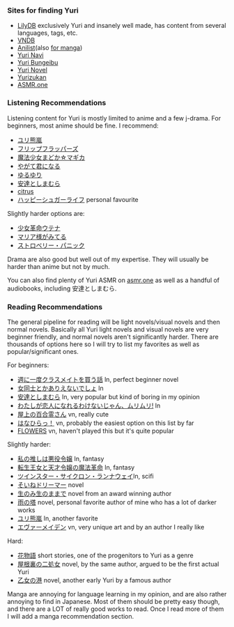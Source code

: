 ### Sites for finding Yuri

- [LilyDB](https://lilydb.app/ja/info) exclusively Yuri and insanely well made, has content from several languages, tags, etc.
- [VNDB](https://vndb.org/g1986?f=&m=0&s=24w)
- [Anilist](https://anilist.co/search/anime?genres=Yuri)(also [for manga](https://anilist.co/search/manga?genres=Yuri))
- [Yuri Navi](https://yurinavi.com/yurisyousaikensaku-test/)
- [Yuri Bungeibu](https://yuribungeibu.com/top/)
- [Yuri Novel](https://www.yurinovel.com/)
- [Yurizukan](https://www.yurizukan.com/)
- [ASMR.one](https://asmr.one/works?keyword=%24tag%3ALesbian%24)

### Listening Recommendations

Listening content for Yuri is mostly limited to anime and a few j-drama. For beginners, most anime should be fine. I recommend:

- [ユリ熊嵐](https://anilist.co/anime/20827/)
- [フリップフラッパーズ](https://anilist.co/anime/21714/)
- [魔法少女まどか☆マギカ](https://anilist.co/anime/9756/)
- [やがて君になる](https://anilist.co/anime/101573/)
- [ゆるゆり](https://anilist.co/anime/10495/)
- [安達としまむら](https://anilist.co/anime/109287/)
- [citrus](https://anilist.co/anime/97832/citrus/)
- [ハッピーシュガーライフ](https://anilist.co/anime/101351/) personal favourite
 
Slightly harder options are: 

- [少女革命ウテナ](https://anilist.co/anime/440/)
- [マリア様がみてる](https://anilist.co/anime/158/)
- [ストロベリー・パニック](https://anilist.co/anime/855/)

Drama are also good but well out of my expertise. They will usually be harder than anime but not by much.

You can also find plenty of Yuri ASMR on [asmr.one](https://asmr.one/works?keyword=%24tag%3ALesbian%24) as well as a handful of audiobooks, including 安達としまむら.

### Reading Recommendations

The general pipeline for reading will be light novels/visual novels and then normal novels. Basically all Yuri light novels and visual novels are very beginner friendly, and normal novels aren't significantly harder. There are thousands of options here so I will try to list my favorites as well as popular/significant ones.

For beginners:

- [週に一度クラスメイトを買う話](https://bookmeter.com/books/20580019) ln, perfect beginner novel
- [女同士とかありえないでしょ](https://bookmeter.com/books/14915752) ln
- [安達としまむら](https://bookmeter.com/books/6508788) ln, very popular but kind of boring in my opinion
- [わたしが恋人になれるわけないじゃん、ムリムリ!](https://bookmeter.com/books/15079821) ln
- [屋上の百合霊さん](https://vndb.org/v8508) vn, really cute
- [はなひらっ！](https://vndb.org/v5244) vn, probably the easiest option on this list by far
- [FLOWERS](https://vndb.org/v14267) vn, haven't played this but it's quite popular

Slightly harder:

- [私の推しは悪役令嬢](https://lilydb.app/ja/info/3441fb98-658c-4e1b-9fe8-7bcb136c1774) ln, fantasy
- [転生王女と天才令嬢の魔法革命](https://lilydb.app/ja/info/e57dd897-5e55-4c56-98dc-f38c5f35d022) ln, fantasy
- [ツインスター・サイクロン・ランナウェイ](https://lilydb.app/ja/info/2c0bc7ef-8656-4ffe-ab2d-699dd2092b0a)ln, scifi
- [そいねドリーマー](https://bookmeter.com/books/17264694) novel
- [生のみ生のままで](https://bookmeter.com/books/19812437) novel from an award winning author
- [雨の塔](https://bookmeter.com/books/2344873) novel, personal favorite author of mine who has a lot of darker works
- [ユリ熊嵐](https://bookmeter.com/books/9213679) ln, another favorite
- [エヴァーメイデン](https://vndb.org/v31427) vn, very unique art and by an author I really like

Hard: 
- [花物語](https://bookmeter.com/books/529797) short stories, one of the progenitors to Yuri as a genre 
- [屋根裏の二処女](https://bookmeter.com/books/424639) novel, by the same author, argued to be the first actual Yuri
- [乙女の港](https://bookmeter.com/books/4269513) novel, another early Yuri by a famous author

Manga are annoying for language learning in my opinion, and are also rather annoying to find in Japanese. Most of them should be pretty easy though, and there are a LOT of really good works to read. Once I read more of them I will add a manga recommendation section.
